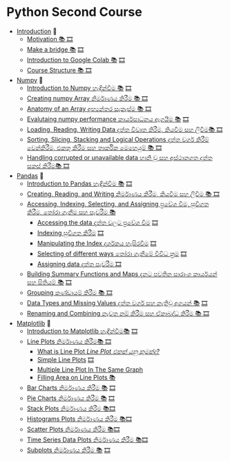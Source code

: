 # Python Second Course 

* [Introduction](#introduction) :dart:
  * [Motivation :books:
](#motivation) [🎞️]()
  * [Make a bridge :books:](#make-a-bridge) [🎞️]()
  * [Introduction to Google Colab :books:](#introduction-to-google-colab) [🎞️]()
  * [Course Structure :books: ](#course-structure) [🎞️]()
* [Numpy](#numpy) :dart:
  * [Introduction to Numpy හැඳින්වීම :books:](#introduction-to-numpy) [🎞️]()
  * [Creating numpy Array නිර්මාණය කිරීම :books: ](#using-the-library) [🎞️]()
  * [Anatomy of an Array අභ්‍යන්තර සැකැස්ම :books: ](#anatomy-of-an-array) [🎞️]()
  * [Evalutaing numpy performance කාර්යසාධනය ඇගයීම :books:](#operations-and-performance) [🎞️]()
  * [Loading, Reading, Writing Data දත්ත විවෘත කිරීම, කියවීම සහ ලිවීම:books: ](#basic-operations) [🎞️]()
  * [Sorting, Slicing, Stacking and Logical Operations දත්ත වර්ග කිරීම් වෙන්කිරීම, එකතු කිරීම සහ තාර්කික මෙහෙයුම් :books: ](#corrupted-or-not-available-data) [🎞️]()
  * [Handling corrupted or unavailable data හානි වූ සහ අස්ථානගත දත්ත සකස් කිරීම:books: ](#basic-operations) [🎞️]()
* [Pandas](#pandas) :dart:
  * [Introduction to Pandas  හැඳින්වීම :books:](#introduction-to-pandas) [🎞️]()
  * [Creating, Reading, and Writing නිර්මාණය කිරීම, කියවීම සහ ලිවීම :books: ](#creating-reading-and-writing) [🎞️]()
  * [Accessing, Indexing, Selecting, and Assigning ප්‍රවේශ වීම, සුචිගත කිරීම, තෝරා ගැනීම සහ පැවරීම  :books:](#accessing-indexing-selecting-and-assigning)
      * [Accessing the data දත්ත වලට ප්‍රවේශ වීම](#accessing-the-data) [🎞️]()
      * [Indexing සුචිගත කිරීම](#indexing) [🎞️]()
      * [Manipulating the Index දර්ශකය හැසිරවීම](#manipulation-the-index) [🎞️]()
      * [Selecting of different ways තෝරා ගැනීමේ විවිධ ක්‍රම](#selecting-of-different-ways) [🎞️]()
      * [Assigning data දත්ත පැවරීම ](#assigning-data) [🎞️]()
  * [Building Summary Functions and Maps දැනට පවතින සාරාංශ කාර්යයන් සහ සිතියම් :books:](#building-summary-functions-and-maps) [🎞️]()
  * [Grouping කණ්ඩායම් කිරීම :books: ](#grouping) [🎞️]()
  * [Data Types and Missing Values දත්ත වර්ග සහ නැතිවූ අගයන් :books:](#data-types-and-missing-values) [🎞️]()
  * [Renaming and Combining නැවත නම් කිරීම සහ ඒකාබද්ධ කිරීම :books: ](#renaming-and-combining) [🎞️]()
* [Matplotlib](#matplotlib) :dart:
  * [Introduction to Matplotlib හැඳින්වීම:books:](#introduction-to-matplotlib) [🎞️]()
  * [Line Plots නිර්මාණය කිරීම:books: ](#line-plots) [🎞️]()
    * [What is Line Plot _Line Plot එකක් යනු කුමක්ද?_](#what-is-line-plot)
    * [Simple Line Plots](#simple-line-plots) [🎞️]()
    * [Multiple Line Plot In The Same Graph](#multiple-line-plot-in-the-same-graph)
    * [Filling Area on Line Plots :books:](#filling-area-on-line-plots)
  * [Bar Charts නිර්මාණය කිරීම :books:](#bar-charts) [🎞️]()
  * [Pie Charts නිර්මාණය කිරීම :books:](#pie-charts) [🎞️]()
  * [Stack Plots නිර්මාණය කිරීම :books:](#stack-plots)[🎞️]()
  * [Histograms Plots නිර්මාණය කිරීම :books:](#histogram-plots)[🎞️]()
  * [Scatter Plots නිර්මාණය කිරීම :books:](#scatter-plots)[🎞️]()
  * [Time Series Data Plots නිර්මාණය කිරීම :books:](#time-series-data-plots)[🎞️]()
  * [Subplots නිර්මාණය කිරීම :books:](#subplots) [🎞️]()


